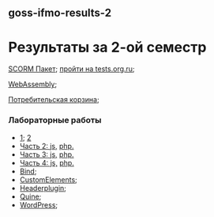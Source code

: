 ## goss-ifmo-results-2
# Результаты за 2-ой семестр

[SCORM Пакет](scorm-master.zip);
[пройти на tests.org.ru](http://tests.org.ru/mod/scorm/view.php?id=35);

[WebAssembly](https://drive.google.com/open?id=1b1596rVxf13mzKoF3EX0NEVZoh__1R-wujfEet1Wq6g);

[Потребительская корзина](cart/index.html);


### Лабораторные работы

- [1](1.js); [2](2.js) 
- [Часть 2:  js,](js/Part2.js) [ php.](php/part2.php)
- [Часть 3:  js,](js/Part3.js) [ php.](php/Quine.php)
- [Часть 4:  js,](js/Part4.js) [ php.](php/part4.php)
- [Bind](bind);
- [CustomElements](customElements);
- [Headerplugin](headerplugin/headerplugin);
- [Quine](bind);
- [WordPress](bind);

